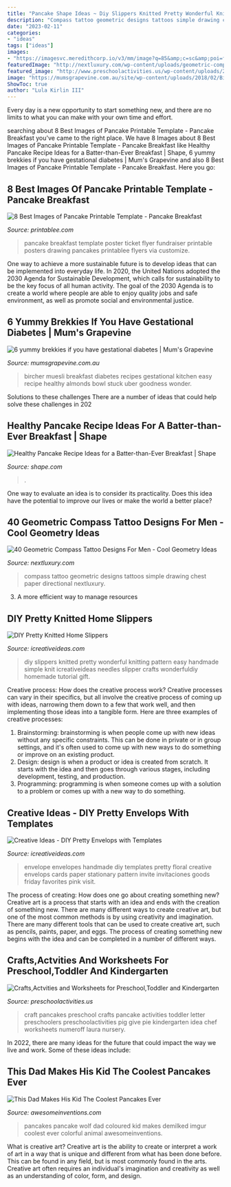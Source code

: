 ```yaml
---
title: "Pancake Shape Ideas ~ Diy Slippers Knitted Pretty Wonderful Knitting Pattern Easy Handmade Simple Knit Icreativeideas Needles Slipper Crafts Wonderfuldiy Homemade Tutorial Gift"
description: "Compass tattoo geometric designs tattoos simple drawing chest paper directional nextluxury"
date: "2023-02-11"
categories:
- "ideas"
tags: ["ideas"]
images:
- "https://imagesvc.meredithcorp.io/v3/mm/image?q=85&amp;c=sc&amp;poi=face&amp;w=700&amp;h=366&amp;url=https:%2F%2Fstatic.onecms.io%2Fwp-content%2Fuploads%2Fsites%2F35%2F2015%2F06%2F16184601%2Falmond-flour-pancakes-700_0.png"
featuredImage: "http://nextluxury.com/wp-content/uploads/geometric-compass-tattoo-designs-for-guys.jpg"
featured_image: "http://www.preschoolactivities.us/wp-content/uploads/2015/01/pancakes-craft.jpg"
image: "https://mumsgrapevine.com.au/site/wp-content/uploads/2018/02/Bircher-Muesli.jpg"
ShowToc: true
author: "Lula Kirlin III"
---
```



Every day is a new opportunity to start something new, and there are no limits to what you can make with your own time and effort.

	

		
searching about 8 Best Images of Pancake Printable Template - Pancake Breakfast you've came to the right place. We have 8 Images about 8 Best Images of Pancake Printable Template - Pancake Breakfast like Healthy Pancake Recipe Ideas for a Batter-than-Ever Breakfast | Shape, 6 yummy brekkies if you have gestational diabetes | Mum&#039;s Grapevine and also 8 Best Images of Pancake Printable Template - Pancake Breakfast. Here you go:
		
    
## 8 Best Images Of Pancake Printable Template - Pancake Breakfast

<img loading=lazy src="http://www.printablee.com/postpic/2011/12/pancake-breakfast-ticket-template_377253.png" onerror="this.onerror=null;this.src='https://tse3.mm.bing.net/th?id=OIP.RPE_KMMwTxmfXx3AnIFEYQHaLH&amp;pid=15.1';" alt="8 Best Images of Pancake Printable Template - Pancake Breakfast">

_Source: printablee.com_

>pancake breakfast template poster ticket flyer fundraiser printable posters drawing pancakes printablee flyers via customize. 

	

One way to achieve a more sustainable future is to develop ideas that can be implemented into everyday life. In 2020, the United Nations adopted the 2030 Agenda for Sustainable Development, which calls for sustainability to be the key focus of all human activity. The goal of the 2030 Agenda is to create a world where people are able to enjoy quality jobs and safe environment, as well as promote social and environmental justice.

    
## 6 Yummy Brekkies If You Have Gestational Diabetes | Mum&#039;s Grapevine

<img loading=lazy src="https://mumsgrapevine.com.au/site/wp-content/uploads/2018/02/Bircher-Muesli.jpg" onerror="this.onerror=null;this.src='https://tse4.mm.bing.net/th?id=OIP.HLuON3Y8yAYR-Bia-DLqWgHaLG&amp;pid=15.1';" alt="6 yummy brekkies if you have gestational diabetes | Mum&#039;s Grapevine">

_Source: mumsgrapevine.com.au_

>bircher muesli breakfast diabetes recipes gestational kitchen easy recipe healthy almonds bowl stuck uber goodness wonder. 

	

Solutions to these challenges
There are a number of ideas that could help solve these challenges in 202
    
## Healthy Pancake Recipe Ideas For A Batter-than-Ever Breakfast | Shape

<img loading=lazy src="https://imagesvc.meredithcorp.io/v3/mm/image?q=85&amp;c=sc&amp;poi=face&amp;w=700&amp;h=366&amp;url=https:%2F%2Fstatic.onecms.io%2Fwp-content%2Fuploads%2Fsites%2F35%2F2015%2F06%2F16184601%2Falmond-flour-pancakes-700_0.png" onerror="this.onerror=null;this.src='https://tse3.mm.bing.net/th?id=OIP.R-ceyoTwxqKvlVMeY9fEwgHaD1&amp;pid=15.1';" alt="Healthy Pancake Recipe Ideas for a Batter-than-Ever Breakfast | Shape">

_Source: shape.com_

>. 

	

One way to evaluate an idea is to consider its practicality. Does this idea have the potential to improve our lives or make the world a better place?

    
## 40 Geometric Compass Tattoo Designs For Men - Cool Geometry Ideas

<img loading=lazy src="http://nextluxury.com/wp-content/uploads/geometric-compass-tattoo-designs-for-guys.jpg" onerror="this.onerror=null;this.src='https://tse1.mm.bing.net/th?id=OIP.ZvV9aDodyc0nB_PQrOTdcAHaHa&amp;pid=15.1';" alt="40 Geometric Compass Tattoo Designs For Men - Cool Geometry Ideas">

_Source: nextluxury.com_

>compass tattoo geometric designs tattoos simple drawing chest paper directional nextluxury. 

	

3. A more efficient way to manage resources

    
## DIY Pretty Knitted Home Slippers

<img loading=lazy src="https://www.icreativeideas.com/wp-content/uploads/2014/04/DIY-Pretty-Knitted-Home-Slippers-thumb.jpg" onerror="this.onerror=null;this.src='https://tse4.mm.bing.net/th?id=OIP.cszGJRLPDk3SM5yURtcKKwHaHa&amp;pid=15.1';" alt="DIY Pretty Knitted Home Slippers">

_Source: icreativeideas.com_

>diy slippers knitted pretty wonderful knitting pattern easy handmade simple knit icreativeideas needles slipper crafts wonderfuldiy homemade tutorial gift. 

	

Creative process: How does the creative process work?
Creative processes can vary in their specifics, but all involve the creative process of coming up with ideas, narrowing them down to a few that work well, and then implementing those ideas into a tangible form. Here are three examples of creative processes: 
1. Brainstorming: brainstorming is when people come up with new ideas without any specific constraints. This can be done in private or in group settings, and it's often used to come up with new ways to do something or improve on an existing product. 
2. Design: design is when a product or idea is created from scratch. It starts with the idea and then goes through various stages, including development, testing, and production. 
3. Programming: programming is when someone comes up with a solution to a problem or comes up with a new way to do something.

    
## Creative Ideas - DIY Pretty Envelops With Templates

<img loading=lazy src="https://www.icreativeideas.com/wp-content/uploads/2014/10/Creative-Ideas-DIY-Pretty-Envelops-with-Templates-9.jpg" onerror="this.onerror=null;this.src='https://tse2.mm.bing.net/th?id=OIP.cNBODuQJ6orDquHED3n6SwAAAA&amp;pid=15.1';" alt="Creative Ideas - DIY Pretty Envelops with Templates">

_Source: icreativeideas.com_

>envelope envelopes handmade diy templates pretty floral creative envelops cards paper stationary pattern invite invitaciones goods friday favorites pink visit. 

	

The process of creating: How does one go about creating something new?
Creative art is a process that starts with an idea and ends with the creation of something new. There are many different ways to create creative art, but one of the most common methods is by using creativity and imagination. There are many different tools that can be used to create creative art, such as pencils, paints, paper, and eggs. The process of creating something new begins with the idea and can be completed in a number of different ways.

    
## Crafts,Actvities And Worksheets For Preschool,Toddler And Kindergarten

<img loading=lazy src="http://www.preschoolactivities.us/wp-content/uploads/2015/01/pancakes-craft.jpg" onerror="this.onerror=null;this.src='https://tse3.mm.bing.net/th?id=OIP.R-3opVXwieQnXK3okwM5rgHaHa&amp;pid=15.1';" alt="Crafts,Actvities and Worksheets for Preschool,Toddler and Kindergarten">

_Source: preschoolactivities.us_

>craft pancakes preschool crafts pancake activities toddler letter preschoolers preschoolactivities pig give pie kindergarten idea chef worksheets numeroff laura nursery. 

	

In 2022, there are many ideas for the future that could impact the way we live and work. Some of these ideas include:

    
## This Dad Makes His Kid The Coolest Pancakes Ever

<img loading=lazy src="http://www.awesomeinventions.com/wp-content/uploads/2015/01/wolf-pancake.jpg" onerror="this.onerror=null;this.src='https://tse2.mm.bing.net/th?id=OIP.Vw28uiDQpPmyczrgnk_xkAHaKQ&amp;pid=15.1';" alt="This Dad Makes His Kid The Coolest Pancakes Ever">

_Source: awesomeinventions.com_

>pancakes pancake wolf dad coloured kid makes demilked imgur coolest ever colorful animal awesomeinventions. 

	

What is creative art?
Creative art is the ability to create or interpret a work of art in a way that is unique and different from what has been done before. This can be found in any field, but is most commonly found in the arts. Creative art often requires an individual's imagination and creativity as well as an understanding of color, form, and design.

